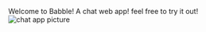 Welcome to Babble! A chat web app! feel free to try it out!
![chat app picture](https://github.com/user-attachments/assets/561dfe65-952a-4fc9-a397-9f23180582f0)

